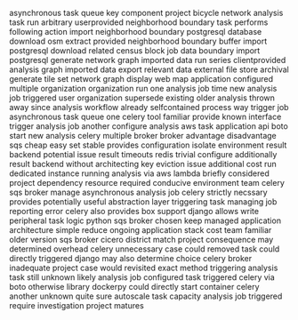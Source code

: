 asynchronous task queue key component project bicycle network analysis task run arbitrary userprovided neighborhood boundary task performs following action import neighborhood boundary postgresql database download osm extract provided neighborhood boundary buffer import postgresql download related census block job data boundary import postgresql generate network graph imported data run series clientprovided analysis graph imported data export relevant data external file store archival generate tile set network graph display web map application configured multiple organization organization run one analysis job time new analysis job triggered user organization supersede existing older analysis thrown away since analysis workflow already selfcontained process way trigger job asynchronous task queue one celery tool familiar provide known interface trigger analysis job another configure analysis aws task application api boto start new analysis celery multiple broker broker advantage disadvantage sqs cheap easy set stable provides configuration isolate environment result backend potential issue result timeouts redis trivial configure additionally result backend without architecting key eviction issue additional cost run dedicated instance running analysis via aws lambda briefly considered project dependency resource required conducive environment team celery sqs broker manage asynchronous analysis job celery strictly necssary provides potentially useful abstraction layer triggering task managing job reporting error celery also provides box support django allows write peripheral task logic python sqs broker chosen keep managed application architecture simple reduce ongoing application stack cost team familiar older version sqs broker cicero district match project consequence may determined overhead celery unnecessary case could removed task could directly triggered django may also determine choice celery broker inadequate project case would revisited exact method triggering analysis task still unknown likely analysis job configured task triggered celery via boto otherwise library dockerpy could directly start container celery another unknown quite sure autoscale task capacity analysis job triggered require investigation project matures